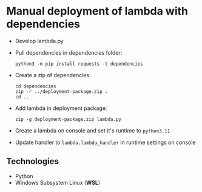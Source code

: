 # Manual deployment of lambda with dependencies
- Develop lambda.py
- Pull dependencies in dependencies folder: 
  ```
  python3 -m pip install requests -t dependencies
  ```
  
- Create a zip of dependencies: 
  ```
  cd dependencies
  zip -r ../deployment-package.zip .
  cd ..
  ```
  
- Add lambda in deployment package: 
  ```
  zip -g deployment-package.zip lambda.py
  ```
  
- Create a lambda on console and set it's runtime to ```python3.11```
- Update handler to ```lambda.lambda_handler``` in runtime settings on console

## Technologies
- Python
- Windows Subsystem Linux (**WSL**)